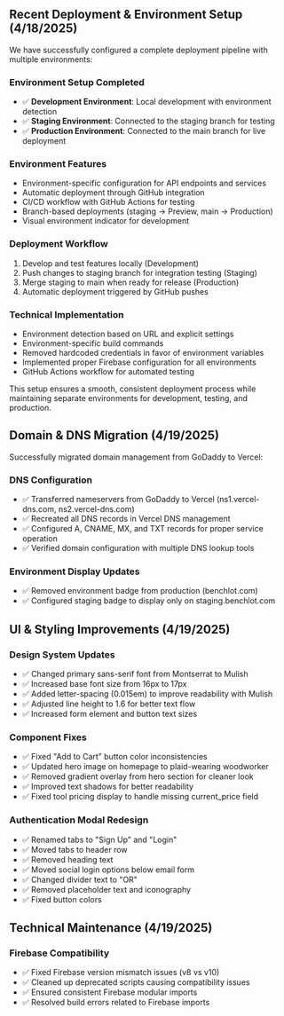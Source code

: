 ## Recent Deployment & Environment Setup (4/18/2025)

We have successfully configured a complete deployment pipeline with multiple environments:

### Environment Setup Completed
- ✅ **Development Environment**: Local development with environment detection
- ✅ **Staging Environment**: Connected to the staging branch for testing
- ✅ **Production Environment**: Connected to the main branch for live deployment

### Environment Features
- Environment-specific configuration for API endpoints and services
- Automatic deployment through GitHub integration
- CI/CD workflow with GitHub Actions for testing
- Branch-based deployments (staging → Preview, main → Production)
- Visual environment indicator for development

### Deployment Workflow
1. Develop and test features locally (Development)
2. Push changes to staging branch for integration testing (Staging)
3. Merge staging to main when ready for release (Production)
4. Automatic deployment triggered by GitHub pushes

### Technical Implementation
- Environment detection based on URL and explicit settings
- Environment-specific build commands
- Removed hardcoded credentials in favor of environment variables
- Implemented proper Firebase configuration for all environments
- GitHub Actions workflow for automated testing

This setup ensures a smooth, consistent deployment process while maintaining separate environments for development, testing, and production.

## Domain & DNS Migration (4/19/2025)

Successfully migrated domain management from GoDaddy to Vercel:

### DNS Configuration
- ✅ Transferred nameservers from GoDaddy to Vercel (ns1.vercel-dns.com, ns2.vercel-dns.com)
- ✅ Recreated all DNS records in Vercel DNS management
- ✅ Configured A, CNAME, MX, and TXT records for proper service operation
- ✅ Verified domain configuration with multiple DNS lookup tools

### Environment Display Updates
- ✅ Removed environment badge from production (benchlot.com)
- ✅ Configured staging badge to display only on staging.benchlot.com

## UI & Styling Improvements (4/19/2025)

### Design System Updates
- ✅ Changed primary sans-serif font from Montserrat to Mulish
- ✅ Increased base font size from 16px to 17px
- ✅ Added letter-spacing (0.015em) to improve readability with Mulish
- ✅ Adjusted line height to 1.6 for better text flow
- ✅ Increased form element and button text sizes

### Component Fixes
- ✅ Fixed "Add to Cart" button color inconsistencies
- ✅ Updated hero image on homepage to plaid-wearing woodworker
- ✅ Removed gradient overlay from hero section for cleaner look
- ✅ Improved text shadows for better readability
- ✅ Fixed tool pricing display to handle missing current_price field

### Authentication Modal Redesign
- ✅ Renamed tabs to "Sign Up" and "Login"
- ✅ Moved tabs to header row
- ✅ Removed heading text
- ✅ Moved social login options below email form
- ✅ Changed divider text to "OR"
- ✅ Removed placeholder text and iconography
- ✅ Fixed button colors

## Technical Maintenance (4/19/2025)

### Firebase Compatibility
- ✅ Fixed Firebase version mismatch issues (v8 vs v10)
- ✅ Cleaned up deprecated scripts causing compatibility issues
- ✅ Ensured consistent Firebase modular imports
- ✅ Resolved build errors related to Firebase imports